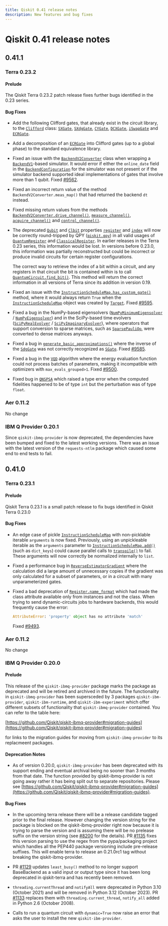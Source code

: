 ```yaml
---
title: Qiskit 0.41 release notes
description: New features and bug fixes
---
```


# Qiskit 0.41 release notes

## 0.41.1

<span id="release-notes-terra-0-23-2" />

<span id="id55" />

### Terra 0.23.2

<span id="release-notes-terra-0-23-2-prelude" />

<span id="id56" />

#### Prelude

The Qiskit Terra 0.23.2 patch release fixes further bugs identified in the 0.23 series.

<span id="release-notes-terra-0-23-2-bug-fixes" />

<span id="id57" />

#### Bug Fixes

*   Add the following Clifford gates, that already exist in the circuit library, to the [`Clifford`](/api/qiskit/qiskit.quantum_info.Clifford "qiskit.quantum_info.Clifford") class: [`SXGate`](/api/qiskit/qiskit.circuit.library.SXGate "qiskit.circuit.library.SXGate"), [`SXdgGate`](/api/qiskit/qiskit.circuit.library.SXdgGate "qiskit.circuit.library.SXdgGate"), [`CYGate`](/api/qiskit/qiskit.circuit.library.CYGate "qiskit.circuit.library.CYGate"), [`DCXGate`](/api/qiskit/qiskit.circuit.library.DCXGate "qiskit.circuit.library.DCXGate"), [`iSwapGate`](/api/qiskit/qiskit.circuit.library.iSwapGate "qiskit.circuit.library.iSwapGate") and [`ECRGate`](/api/qiskit/qiskit.circuit.library.ECRGate "qiskit.circuit.library.ECRGate").

*   Add a decomposition of an [`ECRGate`](/api/qiskit/qiskit.circuit.library.ECRGate "qiskit.circuit.library.ECRGate") into Clifford gates (up to a global phase) to the standard equivalence library.

*   Fixed an issue with the [`BackendV2Converter`](/api/qiskit/qiskit.providers.BackendV2Converter "qiskit.providers.BackendV2Converter") class when wrapping a [`BackendV1`](/api/qiskit/qiskit.providers.BackendV1 "qiskit.providers.BackendV1")-based simulator. It would error if either the `online_date` field in the [`BackendConfiguration`](/api/qiskit/qiskit.providers.models.BackendConfiguration "qiskit.providers.models.BackendConfiguration") for the simulator was not present or if the simulator backend supported ideal implementations of gates that involve more than 1 qubit. Fixed [#9562](https://github.com/Qiskit/qiskit-terra/issues/9562).

*   Fixed an incorrect return value of the method `BackendV2Converter.meas_map()` that had returned the backend `dt` instead.

*   Fixed missing return values from the methods [`BackendV2Converter.drive_channel()`](/api/qiskit/qiskit.providers.BackendV2Converter#drive_channel "qiskit.providers.BackendV2Converter.drive_channel"), [`measure_channel()`](/api/qiskit/qiskit.providers.BackendV2Converter#measure_channel "qiskit.providers.BackendV2Converter.measure_channel"), [`acquire_channel()`](/api/qiskit/qiskit.providers.BackendV2Converter#acquire_channel "qiskit.providers.BackendV2Converter.acquire_channel") and [`control_channel()`](/api/qiskit/qiskit.providers.BackendV2Converter#control_channel "qiskit.providers.BackendV2Converter.control_channel").

*   The deprecated [`Qubit`](/api/qiskit/qiskit.circuit.Qubit "qiskit.circuit.Qubit") and [`Clbit`](/api/qiskit/qiskit.circuit.Clbit "qiskit.circuit.Clbit") properties [`register`](/api/qiskit/qiskit.circuit.Qubit#register "qiskit.circuit.Qubit.register") and [`index`](/api/qiskit/qiskit.circuit.Qubit#index "qiskit.circuit.Qubit.index") will now be correctly round-tripped by QPY ([`qiskit.qpy`](/api/qiskit/qpy#module-qiskit.qpy "qiskit.qpy")) in all valid usages of [`QuantumRegister`](/api/qiskit/qiskit.circuit.QuantumRegister "qiskit.circuit.QuantumRegister") and [`ClassicalRegister`](/api/qiskit/qiskit.circuit.ClassicalRegister "qiskit.circuit.ClassicalRegister"). In earlier releases in the Terra 0.23 series, this information would be lost. In versions before 0.23.0, this information was partially reconstructed but could be incorrect or produce invalid circuits for certain register configurations.

    The correct way to retrieve the index of a bit within a circuit, and any registers in that circuit the bit is contained within is to call [`QuantumCircuit.find_bit()`](/api/qiskit/qiskit.circuit.QuantumCircuit#find_bit "qiskit.circuit.QuantumCircuit.find_bit"). This method will return the correct information in all versions of Terra since its addition in version 0.19.

*   Fixed an issue with the [`InstructionScheduleMap.has_custom_gate()`](/api/qiskit/qiskit.pulse.InstructionScheduleMap#has_custom_gate "qiskit.pulse.InstructionScheduleMap.has_custom_gate") method, where it would always return `True` when the [`InstructionScheduleMap`](/api/qiskit/qiskit.pulse.InstructionScheduleMap "qiskit.pulse.InstructionScheduleMap") object was created by [`Target`](/api/qiskit/qiskit.transpiler.Target "qiskit.transpiler.Target"). Fixed [#9595](https://github.com/Qiskit/qiskit-terra/issues/9595).

*   Fixed a bug in the NumPy-based eigensolvers ([`NumPyMinimumEigensolver`](/api/qiskit/qiskit.algorithms.minimum_eigensolvers.NumPyMinimumEigensolver "qiskit.algorithms.minimum_eigensolvers.NumPyMinimumEigensolver") / [`NumPyEigensolver`](/api/qiskit/qiskit.algorithms.eigensolvers.NumPyEigensolver "qiskit.algorithms.eigensolvers.NumPyEigensolver")) and in the SciPy-based time evolvers ([`SciPyRealEvolver`](/api/qiskit/qiskit.algorithms.SciPyRealEvolver "qiskit.algorithms.SciPyRealEvolver") / [`SciPyImaginaryEvolver`](/api/qiskit/qiskit.algorithms.SciPyImaginaryEvolver "qiskit.algorithms.SciPyImaginaryEvolver")), where operators that support conversion to sparse matrices, such as [`SparsePauliOp`](/api/qiskit/qiskit.quantum_info.SparsePauliOp "qiskit.quantum_info.SparsePauliOp"), were converted to dense matrices anyways.

*   Fixed a bug in [`generate_basic_approximations()`](/api/qiskit/synthesis#qiskit.synthesis.generate_basic_approximations "qiskit.synthesis.generate_basic_approximations") where the inverse of the [`SdgGate`](/api/qiskit/qiskit.circuit.library.SdgGate "qiskit.circuit.library.SdgGate") was not correctly recognized as [`SGate`](/api/qiskit/qiskit.circuit.library.SGate "qiskit.circuit.library.SGate"). Fixed [#9585](https://github.com/Qiskit/qiskit-terra/issues/9585).

*   Fixed a bug in the [`VQD`](/api/qiskit/qiskit.algorithms.eigensolvers.VQD "qiskit.algorithms.eigensolvers.VQD") algorithm where the energy evaluation function could not process batches of parameters, making it incompatible with optimizers with `max_evals_grouped>1`. Fixed [#9500](https://github.com/Qiskit/qiskit-terra/issues/9500).

*   Fixed bug in [`QNSPSA`](/api/qiskit/qiskit.algorithms.optimizers.QNSPSA "qiskit.algorithms.optimizers.QNSPSA") which raised a type error when the computed fidelities happened to be of type `int` but the perturbation was of type `float`.

<span id="aer-0-11-2" />

### Aer 0.11.2

No change

<span id="ibm-q-provider-0-20-1" />

<span id="release-notes-ibmq-0-20-1" />

### IBM Q Provider 0.20.1

Since `qiskit-ibmq-provider` is now deprecated, the dependencies have been bumped and fixed to the latest working versions. There was an issue with the latest version of the `requests-ntlm` package which caused some end to end tests to fail.

<span id="qiskit-0-41-0" />

## 0.41.0

<span id="terra-0-23-1" />

### Terra 0.23.1

<span id="release-notes-0-23-1-prelude" />

<span id="id58" />

#### Prelude

Qiskit Terra 0.23.1 is a small patch release to fix bugs identified in Qiskit Terra 0.23.0

<span id="release-notes-0-23-1-bug-fixes" />

<span id="id59" />

#### Bug Fixes

*   An edge case of pickle [`InstructionScheduleMap`](/api/qiskit/qiskit.pulse.InstructionScheduleMap "qiskit.pulse.InstructionScheduleMap") with non-picklable iterable `arguments` is now fixed. Previously, using an unpickleable iterable as the `arguments` parameter to [`InstructionScheduleMap.add()`](/api/qiskit/qiskit.pulse.InstructionScheduleMap#add "qiskit.pulse.InstructionScheduleMap.add") (such as `dict_keys`) could cause parallel calls to [`transpile()`](/api/qiskit/compiler#qiskit.compiler.transpile "qiskit.compiler.transpile") to fail. These arguments will now correctly be normalized internally to `list`.

*   Fixed a performance bug in [`ReverseEstimatorGradient`](/api/qiskit/qiskit.algorithms.gradients.ReverseEstimatorGradient "qiskit.algorithms.gradients.ReverseEstimatorGradient") where the calculation did a large amount of unnecessary copies if the gradient was only calculated for a subset of parameters, or in a circuit with many unparameterized gates.

*   Fixed a bad deprecation of [`Register.name_format`](/api/qiskit/qiskit.circuit.Register#name_format "qiskit.circuit.Register.name_format") which had made the class attribute available only from instances and not the class. When trying to send dynamic-circuits jobs to hardware backends, this would frequently cause the error:

    ```python
    AttributeError: 'property' object has no attribute 'match'
    ```

    Fixed [#9493](https://github.com/Qiskit/qiskit-terra/issues/9493).

<span id="id60" />

### Aer 0.11.2

No change

<span id="ibm-q-provider-0-20-0" />

<span id="release-notes-ibmq-0-20-0" />

### IBM Q Provider 0.20.0

<span id="id61" />

#### Prelude

This release of the `qiskit-ibmq-provider` package marks the package as deprecated and will be retired and archived in the future. The functionality in `qiskit-ibmq-provider` has been supersceded by 3 packages `qiskit-ibm-provider`, `qiskit-ibm-runtime`, and `qiskit-ibm-experiment` which offer different subsets of functionality that `qiskit-ibmq-provider` contained. You can refer to the table here:

[https://github.com/Qiskit/qiskit-ibmq-provider#migration-guides](https://github.com/Qiskit/qiskit-ibmq-provider#migration-guides)

for links to the migration guides for moving from `qiskit-ibmq-provider` to its replacmeent packages.

<span id="release-notes-ibmq-0-20-0-deprecation-notes" />

<span id="id62" />

#### Deprecation Notes

*   As of version 0.20.0, `qiskit-ibmq-provider` has been deprecated with its support ending and eventual archival being no sooner than 3 months from that date. The function provided by qiskit-ibmq-provider is not going away rather it has being split out to separate repositories. Please see [https://github.com/Qiskit/qiskit-ibmq-provider#migration-guides](https://github.com/Qiskit/qiskit-ibmq-provider#migration-guides).

<span id="release-notes-ibmq-0-20-0-bug-fixes" />

<span id="id63" />

#### Bug Fixes

*   In the upcoming terra release there will be a release candidate tagged prior to the final release. However changing the version string for the package is blocked on the qiskit-ibmq-provider right now because it is trying to parse the version and is assuming there will be no prelease suffix on the version string (see [#8200](https://github.com/Qiskit/qiskit-terra/pull/8200) for the details). PR [#1135](https://github.com/Qiskit/qiskit-ibmq-provider/pull/1135) fixes this version parsing to use the regex from the pypa/packaging project which handles all the PEP440 package versioning include pre-release suffixes. This will enable terra to release an 0.21.0rc1 tag without breaking the qiskit-ibmq-provider.

*   PR [#1129](https://github.com/Qiskit/qiskit-ibmq-provider/pull/1129) updates `least_busy()` method to no longer support BaseBackend as a valid input or output type since it has been long deprecated in qiskit-terra and has recently been removed.

*   `threading.currentThread` and `notifyAll` were deprecated in Python 3.10 (October 2021) and will be removed in Python 3.12 (October 2023). PR [#1133](https://github.com/Qiskit/qiskit-ibmq-provider/pull/1133) replaces them with `threading.current_thread`, `notify_all` added in Python 2.6 (October 2008).

*   Calls to run a quantum circuit with `dynamic=True` now raise an error that asks the user to install the new `qiskit-ibm-provider`.

<span id="qiskit-0-40-0" />